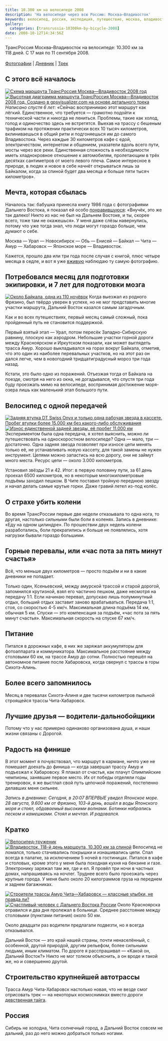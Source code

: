 ```yaml
---
title: 10.300 км на велосипеде 2008
description: 'На велосипеде через всю Россию: Москва—Владивосток'
keywords: велосипед, россия, экспедиция, путешествие, москва, владивосток
gallery:
  categories: [transrussia-10300km-by-bicycle-2008]
date: 2008-10-12T14:34:56Z
---
```


ТрансРоссия Москва&ndash;Владивосток на велосипеде: 10.300&nbsp;км за 118&nbsp;дней. С 17&nbsp;мая по 11&nbsp;сентября 2008.
<br><br>
[Фотографии](/ru/categories/transrussia-10300km-by-bicycle-2008/) |
[Дневник](diary) |
<a href="/map/#type=hybrid&amp;center=50.17195,87.17019&amp;zoom=4&amp;kml=kml2008" target="_blank">Трек</a>



## С этого всё началось

[![Схема маршрута ТрансРоссия Москва—Владивосток 2008 год](/static/my-routes/transrussia-10300km-by-bicycle-2008/transrussia-2008-logo-small.jpg)](/static/my-routes/transrussia-10300km-by-bicycle-2008/transrussia-2008-logo-full.jpg?classes=jpic,right,break)
[![Высотная диаграмма маршрута ТрансРоссия Москва—Владивосток 2008 год. Создано в gpsvisualizer.com на основе детального трека](/static/my-routes/transrussia-10300km-by-bicycle-2008/transrussia-2008-elevation-small.png)](/static/my-routes/transrussia-10300km-by-bicycle-2008/transrussia-2008-elevation-full.png?classes=jpic,right,break)
*Написано спустя 6 лет:* «Сейчас воспринимаю этот маршрут как лёгкий. Единственное, что требуется — грамотно подойти к технической части и никогда не лениться. Проблемы, такие как холод, голод и одиночество здесь не встретятся. Выехав на трассу с бешеным трафиком на протяжении практически всех 10 тысяч километров, вклиниваешься в общий ритм и подгоняешься им до самого Владивостока. Через каждые 30 километров кафе с едой, электричеством, интернетом и общением, указатели вдоль всего пути, мосты через все реки. Единственная сложность в необходимости иметь хладнокровное отношение к автомобилям, пролетающим в трёх десятках сантиметров от моего левого плеча. Самое интересное в природе, в людях и новое в себе начнёт открываться лишь за Байкалом, когда за спиной будет два месяца и больше пяти тысяч километров».



## Мечта, которая сбылась

Началось так: бабушка принесла книгу 1986 года с фотографиями Дальнего Востока, я показал ей особо [понравившуюся](/static/my-routes/transrussia-10300km-by-bicycle-2008/transrussia-2008-from-book.jpg?classes=jpic): «Внучёк, это же так далеко! Никто из нас не был на Дальнем Востоке, и ты, скорее всего, тоже там не окажешься». У меня даже слёзы навернулись, потому что уже тогда знал, что люди могут гораздо больше, чем думают о себе.

Москва — Урал — Новосибирск — Обь — Енисей — Байкал — Чита — Амур — Хабаровск — Японское море — Владивосток.

Кажется, прошло два или три года после случая с книгой, плюс четыре месяца в седле, и вот я уже [вживую](/static/my-routes/transrussia-10300km-by-bicycle-2008/tr08.20.japon-sea-vladivostok.49.jpg?classes=jpic) наблюдаю ту самую фотографию.



## Потребовался месяц для подготовки экипировки, и 7 лет для подготовки мозга

[![Около Байкала, одна из 110 ночёвок](/static/my-routes/transrussia-10300km-by-bicycle-2008/tn_tr08.13.chernyshevsk-mogocha.32.jpg)](/static/my-routes/transrussia-10300km-by-bicycle-2008/tr08.13.chernyshevsk-mogocha.32.jpg?classes=jpic,left)
Когда выезжал из родного Фрязино, был твёрдо уверен в успехе, но не мог представить многие участки маршрута, Дальний Восток казался самым загадочным.

Как и во всех путешествиях, первый месяц самый сложный, пока пройденный путь не становится поддержкой.

Первый взятый этап — Урал, потом пересёк Западно-Сибирскую равнину, плоскую как аэродром. Небольшие участки горной дороги между Красноярском и Иркутском показали, как может выглядеть трасса Амур. Хорошо выкладывался на горах вокруг Байкала, отметив, что это один из наиболее перевальных участков, но на этот раз он дался легче, чем в новогодний тридцатиградусный мороз три года назад.

Кстати, это было одно из поражений. Отъезжая тогда от Байкала на поезде, смотря на него из окна, не догадывался, что спустя три года буду проезжать мимо на велосипеде, воспринимая достижение моря-озера лишь как маленький этап большого пути.



## Велосипед с одной передачей

[![Задняя втулка DT Swiss Onyx и только одна рабочая звезда в кассете. Пробег втулки более 15.000 км без какого-либо обслуживания](/static/my-routes/transrussia-10300km-by-bicycle-2008/rear-hub-small.jpg)](/static/my-routes/transrussia-10300km-by-bicycle-2008/rear-hub-full.jpg?classes=jpic,right)
[![Износ единственной задней звезды, её пробег 11.000 км](/static/my-routes/transrussia-10300km-by-bicycle-2008/rear-ring-small.jpg)](/static/my-routes/transrussia-10300km-by-bicycle-2008/rear-ring-full.jpg?classes=jpic,right)
Экспериментом была одна передача, я хотел выяснить, можно ли путешествовать на односкоростном велосипеде? Одна — мало, три — достаточно. Одна задняя звезда позволяет при износе цепи менять только её, не устанавливать новую кассету, для такой замены не нужен инструмент. Цепями можно запастись на всю дорогу, они не займут много места. Ресурс цепи — около 3.000 километров.

Установил звёзды 21 и 42. Итог: в первую половину пути, за 61 день проехал 6500 километров, но в некоторые многокилометровые подъёмы заходил пешком. В Чите поставил тройную переднюю звезду и начал делать самые крутые горки. Даже гравий летел из-под колёс.



## О страхе убить колени

Во время ТрансРоссии первые две недели отказывала то одна нога, то другая, настолько сильными были боли в коленях. Запись в дневнике: «Еду на одном цилиндре». По прошествии двух недель колени разработались, боли прекратились и больше не появлялись, хотя нагрузки бывали гораздо большими.



## Горные перевалы, или «час пота за пять минут счастья»

Всё, что меньше двух километров — просто подъём и ни в какие дневники не попадает.

Только один, Ксеньевский, между амурской трассой и старой дорогой, запомнился крутизной, взял его частично пешком, даже несмотря на передачу 1:1. Если начинаю перевал, допускаю лишь полуминутный отдых, больший отдых заставит заново врабатываться. Передача 1:1, стоя, со скоростью 4-5 км/ч. Максимальная длина подъёма 14 км, обычная 5 км. Спуски — это компенсация за подъём, «час пота за пять минут счастья». Максимальная скорость на спуске 67 км/ч.



## Питание

Питался в дорожных кафе, в них же заряжал аккумуляторы для фотоаппарата и коммуникатора. Максимальное расстояние между столовыми 60 км, на трассе Амур до сотни. Полностью перешёл на автономное питание после Хабаровска, когда свернул с трассы в горы Сихотэ-Алинь.



## Более всего запомнилось

Месяц в перевалах Сихотэ-Алиня и две тысячи километров пыльной строящейся трассы Чита-Хабаровск.



## Лучшие друзья — водители-дальнобойщики

Потому что у нас примерно одинаково организована душа, и наши жизни связаны с Дорогой.



## Радость на финише

В этот момент я почувствовал, что маршрут в кармане, ничто уже не помешает доехать до финиша — когда завершал трассу Амур и подъезжал к Хабаровску. Я плакал от счастья, как плачут Олимпийские чемпионы, занявшие первое место. Их от победы отделяли годы тренировок, я же выстлал свой путь цепочкой поражений, постепенно делавших меня сильнее.

_Запись в дневнике: Сегодня, в 20:07 ВПЕРВЫЕ увидел Японское море. 28 августа, 9.600 км от Фрязино, 103-й день, вошёл в воды Японского моря и стоял, обдаваемый высокими волнами. Ботинки набрались песком и камешками. Стоял и мечтал. И радовался._



## Кратко

[![Велосипед-труженик](/static/my-routes/transrussia-10300km-by-bicycle-2008/tn_tr08.18.verhnij_pereval-dalnegorsk.23.jpg)](/static/my-routes/transrussia-10300km-by-bicycle-2008/tr08.18.verhnij_pereval-dalnegorsk.23.jpg?classes=jpic,right)
[![Владивосток, 118-й день маршрута, 10.300 км за спиной](/static/my-routes/transrussia-10300km-by-bicycle-2008/tn_tr08.20.japon_sea-vladivostok.44.jpg)](/static/my-routes/transrussia-10300km-by-bicycle-2008/tr08.20.japon_sea-vladivostok.44.jpg?classes=jpic,right)
Велосипед не ломался, только стачивались покрышки и изнашивались цепи. Спал всегда в палатке, за исключением 5 ночей в гостиницах. Питался в кафе и столовых, кроме этого у меня была походная кухня на бензине и газе. Электронику заряжал там же, где и ел. Я провёл три ночи в частных домах, напрашиваясь на ночлег. Труднее всего было проезжать через крупные города. У меня было около 20 килограммов груза на переднем и заднем багажниках.

[![Строители трассы Амур Чита—Хабаровск — классные улыбки, не правда ли?](/static/my-routes/transrussia-10300km-by-bicycle-2008/tn_tr08.16.zeya_river-kchabarovsk.36.jpg)](/static/my-routes/transrussia-10300km-by-bicycle-2008/tr08.16.zeya_river-kchabarovsk.36.jpg?classes=jpic,left)
[![Счастливый человек с Дальнего Востока России](/static/my-routes/transrussia-10300km-by-bicycle-2008/tn_tr08.17.kchabarovsk-verhnij_pereval.68.jpg)](/static/my-routes/transrussia-10300km-by-bicycle-2008/tr08.17.kchabarovsk-verhnij_pereval.68.jpg?classes=jpic,left)
Около Красноярска отравился и два дня пролежал в больнице. Среднее расстояние между столовыми (пунктами питания) около 50 км. 

Около двадцати раз водители предлагали подвезти, но я всегда отказывался.

Дальний Восток — это край нашей страны, почти ненаселённый, с особенной, другой природой, другим рельефом, более сильными людьми, иным климатом. По дороге я расспрашивал — «Какой он, Дальний Восток?» Никто не мог толком объяснить, а он вроде и такой же, но и совершенно другой.



## Строительство крупнейшей автотрассы

Трасса Амур Чита-Хабаровск настолько новая, что не везде смог отрисовать трек — на некоторых космоснимках вместо дороги [девственная тайга](/static/my-routes/transrussia-10300km-by-bicycle-2008/amur-road-satellite-image.jpg?classes=jpic).



## Россия

Сибирь не холодна, Чита солнечный город, а Дальний Восток совсем не дальний, раз до него можно добраться только ногами.
